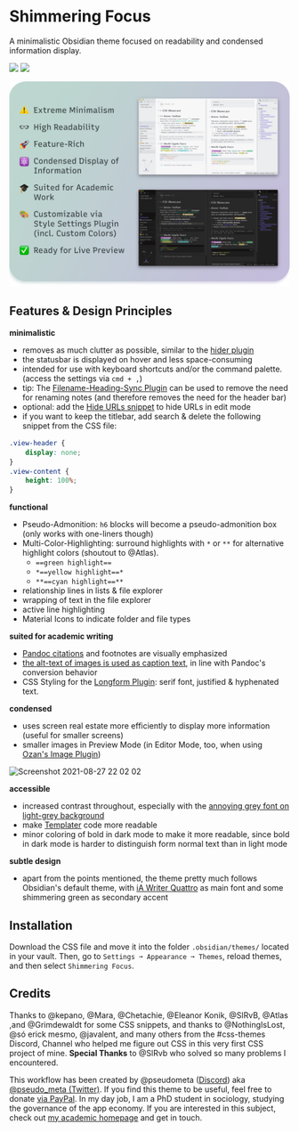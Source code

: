 # Shimmering Focus
A minimalistic Obsidian theme focused on readability and condensed information display.

![](https://img.shields.io/github/downloads/chrisgrieser/shimmering-focus/total?label=Downloads&style=plastic)  ![](https://img.shields.io/github/v/release/chrisgrieser/shimmering-focus?label=Latest%20Release&style=plastic)

![Screenshot](https://raw.githubusercontent.com/chrisgrieser/shimmering-focus/main/dual-theme-screenshot.png)


## Features & Design Principles
**minimalistic**
- removes as much clutter as possible, similar to the [hider plugin](https://github.com/kepano/obsidian-hider)
- the statusbar is displayed on hover and less space-consuming
- intended for use with keyboard shortcuts and/or the command palette. (access the settings via `cmd + ,`)
- tip: The [Filename-Heading-Sync Plugin](https://github.com/dvcrn/obsidian-filename-heading-sync) can be used to remove the need for renaming notes (and therefore removes the need for the header bar)
- optional: add the [Hide URLs snippet](https://raw.githubusercontent.com/chrisgrieser/shimmering-focus/main/Hide%20URLs.css) to hide URLs in edit mode
- if you want to keep the titlebar, add search & delete the following snippet from the CSS file:
```css
.view-header {
    display: none;
}
.view-content {
    height: 100%;
}
```

**functional**
- Pseudo-Admonition: `h6` blocks will become a pseudo-admonition box (only works with one-liners though)
- Multi-Color-Highlighting: surround highlights with `*` or `**` for alternative highlight colors (shoutout to @Atlas).
  - `==green highlight==`
  - `*==yellow highlight==*`
  - `**==cyan highlight==**`
- relationship lines in lists & file explorer
- wrapping of text in the file explorer
- active line highlighting
- Material Icons to indicate folder and file types

**suited for academic writing**
- [Pandoc citations](https://pandoc.org/MANUAL.html#citations-in-note-styles) and footnotes are visually emphasized
- [the alt-text of images is used as caption text](https://gist.github.com/chrisgrieser/4f64b0fc656480ea707d2b45a03acdc0), in line with Pandoc's conversion behavior
- CSS Styling for the [Longform Plugin](https://github.com/kevboh/longform): serif font, justified & hyphenated text.

**condensed**
- uses screen real estate more efficiently to display more information (useful for smaller screens)
- smaller images in Preview Mode (in Editor Mode, too, when using [Ozan's Image Plugin](https://github.com/ozntel/oz-image-in-editor-obsidian))
<img src="https://user-images.githubusercontent.com/73286100/131182567-104f85dd-0f99-488d-b511-e45fe8b0486f.png" alt="Screenshot 2021-08-27 22 02 02" width=35% height=35%>  

**accessible**
- increased contrast throughout, especially with the [annoying grey font on light-grey background](https://forum.obsidian.md/t/enhance-default-color-contrast-of-the-icons/23045/3)
- make [Templater](https://github.com/SilentVoid13/Templater) code more readable
- minor coloring of bold in dark mode to make it more readable, since bold in dark mode is harder to distinguish form normal text than  in light mode

**subtle design**  
- apart from the points mentioned, the theme pretty much follows Obsidian's default theme, with [iA Writer Quattro](https://github.com/iaolo/iA-Fonts/tree/master/iA%20Writer%20Quattro) as main font and some shimmering green as secondary accent

## Installation
Download the CSS file and move it into the folder `.obsidian/themes/` located in your vault. Then, go to `Settings ➞ Appearance ➞ Themes`, reload themes, and then select `Shimmering Focus`.

## Credits
Thanks to @kepano, @Mara, @Chetachie, @Eleanor Konik, @SlRvB, @Atlas ,and @Grimdewaldt for some CSS snippets, and thanks to @NothingIsLost, @só erick mesmo, @javalent, and many others from the #css-themes Discord, Channel who helped me figure out CSS in this very first CSS project of mine. **Special Thanks** to @SlRvb who solved so many problems I encountered.

This workflow has been created by @pseudometa ([Discord](https://discord.gg/veuWUTm)) aka [@pseudo_meta (Twitter)](https://twitter.com/pseudo_meta). If you find this theme to be useful, feel free to donate [via PayPal](https://www.paypal.com/paypalme/ChrisGrieser). In my day job, I am a PhD student in sociology, studying the governance of the app economy. If you are interested in this subject, check out [my academic homepage](https://chris-grieser.de/) and get in touch.
